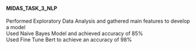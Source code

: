 #### MIDAS_TASK_3_NLP </br>
 Performed Exploratory Data Analysis and gathered main features to develop a model </br>
 Used Naive Bayes Model and achieved accuracy of 85% </br>
 Used Fine Tune Bert to achieve an accuracy of 98% </br>
